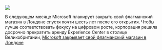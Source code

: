 <!--2025-01-26 06:27:23-->
<div class="yb">
  <div class="rss smaller1 habr"><img src="https://habrastorage.org/webt/gu/85/eg/gu85egb966su8v8vjcjv6etrgdu.jpeg" /><p>В следующем месяце Microsoft планирует закрыть свой флагманский магазин в Лондоне спустя почти шесть лет после его открытия. Чтобы лучше соответствовать фокусу на цифровом росте, корпорация решила досрочно прекратить аренду Experience Center в столице Великобритании, <a... <br><a class="light" href="https://habr.com/ru/news/876680/?utm_source=habrahabr&utm_medium=rss&utm_campaign=876680">Microsoft закрывает свой флагманский магазин в Лондоне</a></div>
</div>
